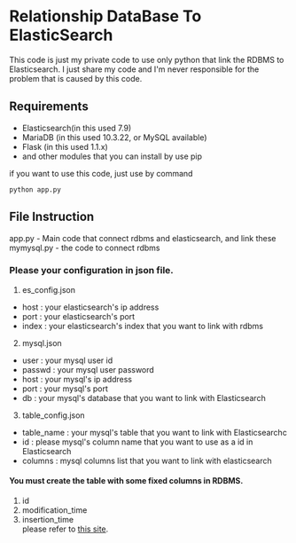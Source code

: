 Relationship DataBase To ElasticSearch
=============

This code is just my private code to use only python that link the RDBMS to Elasticsearch.
I just share my code and I'm never responsible for the problem that is caused by this code.


Requirements
-------
 - Elasticsearch(in this used 7.9)
 - MariaDB (in this used 10.3.22, or MySQL available)
 - Flask (in this used 1.1.x)
 - and other modules that you can install by use pip
 
if you want to use this code, just use by command
```
python app.py
```

File Instruction
-------
app.py - Main code that connect rdbms and elasticsearch, and link these  
mymysql.py - the code to connect rdbms

### Please your configuration in json file.
1. es_config.json
 - host : your elasticsearch's ip address
 - port : your elasticsearch's port
 - index : your elasticsearch's index that you want to link with rdbms

2. mysql.json
 - user : your mysql user id
 - passwd : your mysql user password
 - host : your mysql's ip address
 - port : your mysql's port
 - db : your mysql's database that you want to link with Elasticsearch

3. table_config.json
 - table_name : your mysql's table that you want to link with Elasticsearchc
 - id : please mysql's column name that you want to use as a id in Elasticsearch
 - columns : mysql columns list that you want to link with elasticsearch


#### You must create the table with some fixed columns in RDBMS.
1. id
2. modification_time
3. insertion_time  
please refer to [this site](https://www.elastic.co/blog/how-to-keep-elasticsearch-synchronized-with-a-relational-database-using-logstash).

